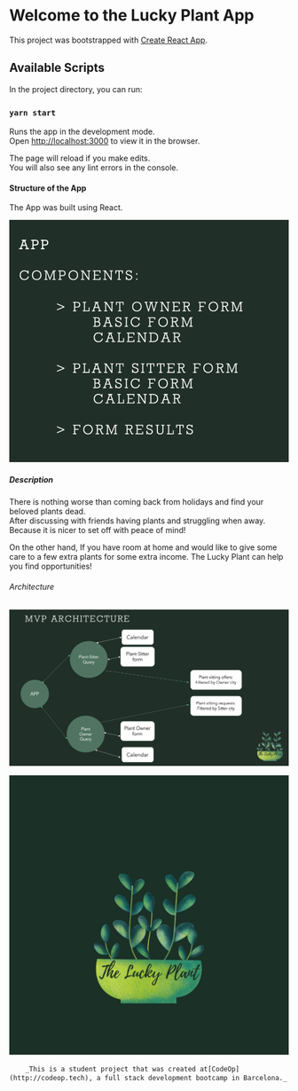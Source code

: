 # Welcome to the Lucky Plant App 

This project was bootstrapped with [Create React App](https://github.com/facebook/create-react-app).

## Available Scripts

In the project directory, you can run:

### `yarn start`

Runs the app in the development mode.\
Open [http://localhost:3000](http://localhost:3000) to view it in the browser.

The page will reload if you make edits.\
You will also see any lint errors in the console.

#### Structure of the App

The App was built using React.

![Structure](public/Structure.png)

##### Description

There is nothing worse than coming back from holidays and find your beloved plants dead.  
After discussing with friends having plants and struggling when away.
Because it is nicer to set off with peace of mind! 

On the other hand, 
If you have room at home and would like to give some care to a few extra plants for some extra income. The Lucky Plant can help you find opportunities! 
###### Architecture

![Architecture](public/MVP_Architecture.png)


![Logo](public/theluckyplant.jpg)

        _This is a student project that was created at[CodeOp](http://codeop.tech), a full stack development bootcamp in Barcelona._